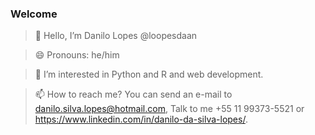 
### Welcome

>👋 Hello, I’m Danilo Lopes @loopesdaan

>😄 Pronouns: he/him

>👀 I’m interested in Python and R and web development.

>📫 How to reach me? You can send an e-mail to danilo.silva.lopes@hotmail.com, Talk to me +55 11 99373-5521 or https://www.linkedin.com/in/danilo-da-silva-lopes/.